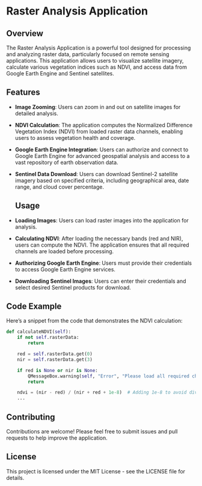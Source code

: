 # Raster Analysis Application

## Overview

The Raster Analysis Application is a powerful tool designed for processing and analyzing raster data, particularly focused on remote sensing applications. This application allows users to visualize satellite imagery, calculate various vegetation indices such as NDVI, and access data from Google Earth Engine and Sentinel satellites.

## Features

- **Image Zooming**: Users can zoom in and out on satellite images for detailed analysis.
  
- **NDVI Calculation**: The application computes the Normalized Difference Vegetation Index (NDVI) from loaded raster data channels, enabling users to assess vegetation health and coverage.
  
- **Google Earth Engine Integration**: Users can authorize and connect to Google Earth Engine for advanced geospatial analysis and access to a vast repository of earth observation data.
  
- **Sentinel Data Download**: Users can download Sentinel-2 satellite imagery based on specified criteria, including geographical area, date range, and cloud cover percentage.

  ## Usage

- **Loading Images**: Users can load raster images into the application for analysis.
- **Calculating NDVI**: After loading the necessary bands (red and NIR), users can compute the NDVI. The application ensures that all required channels are loaded before processing.
- **Authorizing Google Earth Engine**: Users must provide their credentials to access Google Earth Engine services.
- **Downloading Sentinel Images**: Users can enter their credentials and select desired Sentinel products for download.

## Code Example

Here’s a snippet from the code that demonstrates the NDVI calculation:

```python
def calculateNDVI(self):
    if not self.rasterData:
        return

    red = self.rasterData.get(0)
    nir = self.rasterData.get(3)

    if red is None or nir is None:
        QMessageBox.warning(self, "Error", "Please load all required channels.")
        return

    ndvi = (nir - red) / (nir + red + 1e-8)  # Adding 1e-8 to avoid division by zero
    ...
```


## Contributing
Contributions are welcome! Please feel free to submit issues and pull requests to help improve the application.

## License
This project is licensed under the MIT License - see the LICENSE file for details.


